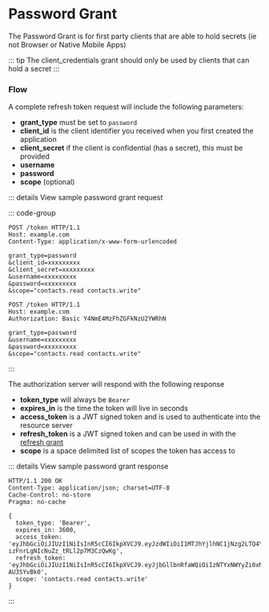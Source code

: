 # Password Grant

The Password Grant is for first party clients that are able to hold secrets (ie not Browser or Native Mobile Apps)

::: tip
The client_credentials grant should only be used by clients that can hold a secret
:::

### Flow

A complete refresh token request will include the following parameters:

- **grant_type** must be set to `password`
- **client_id** is the client identifier you received when you first created the application
- **client_secret** if the client is confidential (has a secret), this must be provided
- **username**
- **password**
- **scope** (optional) 

::: details View sample password grant request

::: code-group

```http request [Query String]
POST /token HTTP/1.1
Host: example.com
Content-Type: application/x-www-form-urlencoded

grant_type=password
&client_id=xxxxxxxxx
&client_secret=xxxxxxxxx
&username=xxxxxxxxx
&password=xxxxxxxxx
&scope="contacts.read contacts.write"
```

```http request [Basic Auth]
POST /token HTTP/1.1
Host: example.com
Authorization: Basic Y4NmE4MzFhZGFkNzU2YWRhN

grant_type=password
&username=xxxxxxxxx
&password=xxxxxxxxx
&scope="contacts.read contacts.write"
```

:::

The authorization server will respond with the following response

- **token_type** will always be `Bearer`
- **expires_in** is the time the token will live in seconds
- **access_token** is a JWT signed token and is used to authenticate into the resource server
- **refresh_token** is a JWT signed token and can be used in with the [refresh grant](#refresh-token-grant) 
- **scope** is a space delimited list of scopes the token has access to

::: details View sample password grant response
```http request
HTTP/1.1 200 OK
Content-Type: application/json; charset=UTF-8
Cache-Control: no-store
Pragma: no-cache

{
  token_type: 'Bearer',
  expires_in: 3600,
  access_token: 'eyJhbGciOiJIUzI1NiIsInR5cCI6IkpXVCJ9.eyJzdWIiOiI1MTJhYjlhNC1jNzg2LTQ4YTYtOGFkNi05NGM1M2E4ZGM2NTEiLCJleHAiOjE2MDE3NjcyOTksIm5iZiI6MTYwMTc2MzY5OSwiaWF0IjoxNjAxNzYzNjk5LCJqdGkiOiJuZXcgdG9rZW4iLCJjaWQiOiJ0ZXN0IGNsaWVudCIsInNjb3BlIjoiIn0.sX6SWc2Af8jn-izFnrLgNIcNuZz_tRLl2p7M3CzQwKg',
  refresh_token: 'eyJhbGciOiJIUzI1NiIsInR5cCI6IkpXVCJ9.eyJjbGllbnRfaWQiOiIzNTYxNWYyZi0xM2ZhLTQ3MzEtODNhMS05ZTM0NTU2YWIzOTAiLCJhY2Nlc3NfdG9rZW5faWQiOiJuZXcgdG9rZW4iLCJyZWZyZXNoX3Rva2VuX2lkIjoidGhpcy1pcy1teS1zdXBlci1zZWNyZXQtcmVmcmVzaC10b2tlbiIsInNjb3BlIjoiIiwidXNlcl9pZCI6IjUxMmFiOWE0LWM3ODYtNDhhNi04YWQ2LTk0YzUzYThkYzY1MSIsImV4cGlyZV90aW1lIjoxNjAxNzY3Mjk5LCJpYXQiOjE2MDE3NjM2OTh9.SSa7miIdk3bxyzg0f3M9jKBXWjPgD4QEw-AU3SYvBk0',
  scope: 'contacts.read contacts.write'
}
```
:::
